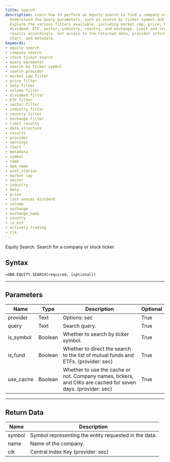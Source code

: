 ```yaml
---
title: search
description: Learn how to perform an equity search to find a company or stock ticker.
  Understand the query parameters, such as search by ticker symbol and search provider.
  Explore the various filters available, including market cap, price, beta, volume,
  dividend, ETF, sector, industry, country, and exchange. Limit and structure the
  results accordingly. Get access to the returned data, provider information, warnings,
  chart, and metadata.
keywords: 
- equity search
- company search
- stock ticker search
- query parameter
- search by ticker symbol
- search provider
- market cap filter
- price filter
- beta filter
- volume filter
- dividend filter
- ETF filter
- sector filter
- industry filter
- country filter
- exchange filter
- limit results
- data structure
- results
- provider
- warnings
- chart
- metadata
- symbol
- name
- dpm_name
- post_station
- market cap
- sector
- industry
- beta
- price
- last annual dividend
- volume
- exchange
- exchange_name
- country
- is_etf
- actively trading
- cik
---
```


<!-- markdownlint-disable MD041 -->

Equity Search. Search for a company or stock ticker.

## Syntax

```excel wordwrap
=OBB.EQUITY.SEARCH(required, [optional])
```

---

## Parameters

| Name | Type | Description | Optional |
| ---- | ---- | ----------- | -------- |
| provider | Text | Options: sec | True |
| query | Text | Search query. | True |
| is_symbol | Boolean | Whether to search by ticker symbol. | True |
| is_fund | Boolean | Whether to direct the search to the list of mutual funds and ETFs. (provider: sec) | True |
| use_cache | Boolean | Whether to use the cache or not. Company names, tickers, and CIKs are cached for seven days. (provider: sec) | True |

---

## Return Data

| Name | Description |
| ---- | ----------- |
| symbol | Symbol representing the entity requested in the data.  |
| name | Name of the company.  |
| cik | Central Index Key (provider: sec) |
